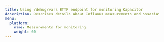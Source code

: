 ```yaml
---
title: Using /debug/vars HTTP endpoint for monitoring Kapacitor
description: Describes details about InfluxDB measurements and associated field keys that can be used to monitor InfluxDB OSS and InfluxDB  Enterprise servers.
menu:
  platform:
    name: Measurements for monitoring
    weight: 60
---
```


